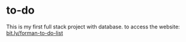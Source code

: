 # to-do
This is my first full stack project with database.
to access the website: 
[bit.ly/forman-to-do-list](https://bit.ly/forman-to-do-list)

